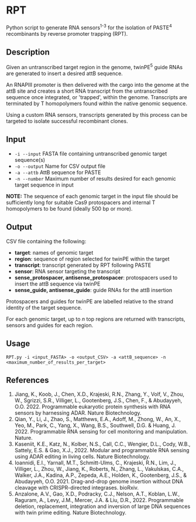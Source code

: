 # RPT
Python script to generate RNA sensors<sup>1-3</sup> for the isolation of PASTE<sup>4</sup> recombinants by reverse promoter trapping (RPT).

## Description
Given an untranscribed target region in the genome, twinPE<sup>5</sup> guide RNAs are generated to insert a desired attB sequence.

An RNAPIII promoter is then delivered with the cargo into the genome at the attB site and creates a short RNA transcript from the untranscribed sequence once integrated, or 'trapped', within the genome. Transcripts are terminated by T homopolymers found within the native genomic sequence.

Using a custom RNA sensors, transcripts generated by this process can be targeted to isolate successful recombinant clones.

## Input
- `-i --input` FASTA file containing untranscribed genomic target sequence(s)
- `-o --output` Name for CSV output file
- `-a --attb` AttB sequence for PASTE
- `-n --number` Maximum number of results desired for each genomic target sequence in input

**NOTE:** The sequence of each genomic target in the input file should be sufficiently long for suitable Cas9 protospacers and internal T homopolymers to be found (ideally 500 bp or more).

## Output
CSV file containing the following:
- **target**: names of genomic target
- **region**: sequence of region selected for twinPE within the target
- **transcript**: transcript generated by RPT following PASTE
- **sensor**: RNA sensor targeting the transcript
- **sense_protospacer, antisense_protospacer**: protospacers used to insert the attB sequence via twinPE
- **sense_guide, antisense_guide**: guide RNAs for the attB insertion

Protospacers and guides for twinPE are labelled relative to the strand identity of the target sequence.

For each genomic target, up to *n* top regions are returned with transcripts, sensors and guides for each region.

## Usage
`RPT.py -i <input_FASTA> -o <output_CSV> -a <attB_sequence> -n <maximum_number_of_results_per_target>`

## References
1. Jiang, K., Koob, J., Chen, X.D., Krajeski, R.N., Zhang, Y., Volf, V., Zhou, W., Sgrizzi, S.R., Villiger, L., Gootenberg, J.S., Chen, F., & Abudayyeh, O.O. 2022. Programmable eukaryotic protein synthesis with RNA sensors by harnessing ADAR. Nature Biotechnology.
2. Qian, Y., Li, J., Zhao, S., Matthews, E.A., Adoff, M., Zhong, W., An, X., Yeo, M., Park, C., Yang, X., Wang, B.S., Southwell, D.G. & Huang, J. 2022. Programmable RNA sensing for cell monitoring and manipulation. Nature.
3. Kaseniit, K.E., Katz, N., Kolber, N.S., Call, C.C., Wengier, D.L., Cody, W.B., Sattely, E.S. & Gao, X.J., 2022. Modular and programmable RNA sensing using ADAR editing in living cells. Nature Biotechnology.
4. Ioannidi, E.I., Yarnall, M.T., Schmitt-Ulms, C., Krajeski, R.N., Lim, J., Villiger, L., Zhou, W., Jiang, K., Roberts, N., Zhang, L., Vakulskas, C.A., Walker, J.A., Kadina, A.P., Zepeda, A.E., Holden, K., Gootenberg, J.S., & Abudayyeh, O.O. 2021. Drag-and-drop genome insertion without DNA cleavage with CRISPR-directed integrases. bioRxiv.
5. Anzalone, A.V., Gao, X.D., Podracky, C.J., Nelson, A.T., Koblan, L.W., Raguram, A., Levy, J.M., Mercer, J.A. & Liu, D.R., 2022. Programmable deletion, replacement, integration and inversion of large DNA sequences with twin prime editing. Nature Biotechnology.



